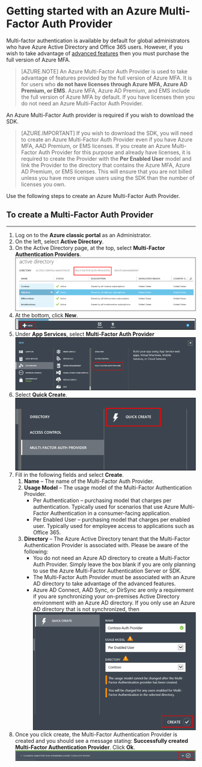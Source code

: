 <properties 
	pageTitle="Getting started with Microsoft Azure Multi-Factor Auth Provider" 
	description="Learn how to create an Azure Multi-Factor Auth Provider." 
	services="multi-factor-authentication" 
	documentationCenter="" 
	authors="billmath" 
	manager="stevenpo" 
	editor="curtand"/>

<tags 
	ms.service="multi-factor-authentication" 
	ms.workload="identity" 
	ms.tgt_pltfrm="na" 
	ms.devlang="na" 
	ms.topic="get-started-article" 
	ms.date="06/16/2016" 
	ms.author="billmath"/>



# Getting started with an Azure Multi-Factor Auth Provider
Multi-factor authentication is available by default for global administrators who have Azure Active Directory and Office 365 users. However, if you wish to take advantage of [advanced features](multi-factor-authentication-whats-next.md) then you must purchase the full version of Azure MFA. 

> [AZURE.NOTE]  An Azure Multi-Factor Auth Provider is used to take advantage of features provided by the full version of Azure MFA. It is for users who **do not have licenses through Azure MFA, Azure AD Premium, or EMS**.  Azure MFA, Azure AD Premium, and EMS include the full version of Azure MFA by default.  If you have licenses then you do not need an Azure Multi-Factor Auth Provider. 

An Azure Multi-Factor Auth provider is required if you wish to download the SDK.

> [AZURE.IMPORTANT]  If you wish to download the SDK, you will need to create an Azure Multi-Factor Auth Provider even if you have Azure MFA, AAD Premium, or EMS licenses.  If you create an Azure Multi-Factor Auth Provider for this purpose and already have licenses, it is required to create the Provider with the **Per Enabled User** model and link the Provider to the directory that contains the Azure MFA, Azure AD Premium, or EMS licenses.  This will ensure that you are not billed unless you have more unique users using the SDK than the number of licenses you own.
 
Use the following steps to create an Azure Multi-Factor Auth Provider.

## To create a Multi-Factor Auth Provider
--------------------------------------------------------------------------------

1. Log on to the **Azure classic portal** as an Administrator.
2. On the left, select **Active Directory**.
3. On the Active Directory page, at the top, select **Multi-Factor Authentication Providers**.
![Creating an MFA Provider](./media/multi-factor-authentication-get-started-auth-provider/authprovider1.png)
4. At the bottom, click **New**.
![Creating an MFA Provider](./media/multi-factor-authentication-get-started-auth-provider/authprovider2.png)
5. Under **App Services**, select **Multi-Factor Auth Provider**
![Creating an MFA Provider](./media/multi-factor-authentication-get-started-auth-provider/authprovider3.png)
6. Select **Quick Create**.
![Creating an MFA Provider](./media/multi-factor-authentication-get-started-auth-provider/authprovider4.png)
5. Fill in the following fields and select **Create**.
	1. **Name** – The name of the Multi-Factor Auth Provider.
	2. **Usage Model** – The usage model of the Multi-Factor Authentication Provider.
		- Per Authentication – purchasing model that charges per authentication. Typically used for scenarios that use Azure Multi-Factor Authentication in a consumer-facing application.
		- Per Enabled User – purchasing model that charges per enabled user. Typically used for employee access to applications such as Office 365.
	2. **Directory** – The Azure Active Directory tenant that the Multi-Factor Authentication Provider is associated with. Please be aware of the following:
		- You do not need an Azure AD directory to create a Multi-Factor Auth Provider.  Simply leave the box blank if you are only planning to use the Azure Multi-Factor Authentication Server or SDK.
		- The Multi-Factor Auth Provider must be associated with an Azure AD directory to take advantage of the advanced features.
		- Azure AD Connect, AAD Sync, or DirSync are only a requirement if you are synchronizing your on-premises Active Directory environment with an Azure AD directory.  If you only use an Azure AD directory that is not synchronized, then 
![Creating an MFA Provider](./media/multi-factor-authentication-get-started-auth-provider/authprovider5.png)	
5. Once you click create, the Multi-Factor Authentication Provider is created and you should see a message stating: **Successfully created Multi-Factor Authentication Provider**. Click **Ok**.
![Creating an MFA Provider](./media/multi-factor-authentication-get-started-auth-provider/authprovider6.png)	